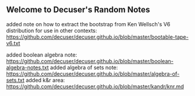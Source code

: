 ## Welcome to Decuser's Random Notes

added note on how to extract the bootstrap from Ken Wellsch's V6 distribution for use in other contexts: https://github.com/decuser/decuser.github.io/blob/master/bootable-tape-v6.txt

added boolean algebra note: https://github.com/decuser/decuser.github.io/blob/master/boolean-algebra-notes.txt
added algebra of sets note: https://github.com/decuser/decuser.github.io/blob/master/algebra-of-sets.txt
added k&r area: https://github.com/decuser/decuser.github.io/blob/master/kandr/knr.md

